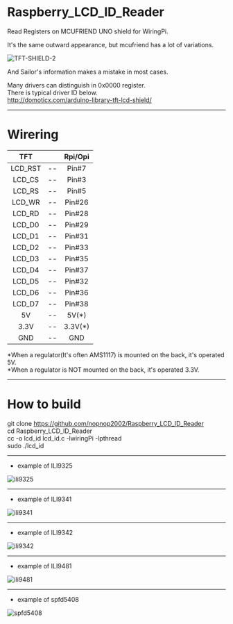 # Raspberry_LCD_ID_Reader
Read Registers on MCUFRIEND UNO shield for WiringPi.   

It's the same outward appearance, but mcufriend has a lot of variations.   

![TFT-SHIELD-2](https://user-images.githubusercontent.com/6020549/84958493-73f5e080-b138-11ea-9809-a749046cad89.JPG)

And Sailor's information makes a mistake in most cases.   

Many drivers can distinguish in 0x0000 register.   
There is typical driver ID below.   
http://domoticx.com/arduino-library-tft-lcd-shield/

----

# Wirering   

|TFT||Rpi/Opi|
|:-:|:-:|:-:|
|LCD_RST|--|Pin#7|
|LCD_CS|--|Pin#3|
|LCD_RS|--|Pin#5|
|LCD_WR|--|Pin#26|
|LCD_RD|--|Pin#28|
|LCD_D0|--|Pin#29|
|LCD_D1|--|Pin#31|
|LCD_D2|--|Pin#33|
|LCD_D3|--|Pin#35|
|LCD_D4|--|Pin#37|
|LCD_D5|--|Pin#32|
|LCD_D6|--|Pin#36|
|LCD_D7|--|Pin#38|
|5V|--|5V(*)|
|3.3V|--|3.3V(*)|
|GND|--|GND|

\*When a regulator(It's often AMS1117) is mounted on the back, it's operated 5V.   
\*When a regulator is NOT mounted on the back, it's operated 3.3V.   

----

# How to build
git clone https://github.com/nopnop2002/Raspberry_LCD_ID_Reader   
cd Raspberry_LCD_ID_Reader   
cc -o lcd_id lcd_id.c -lwiringPi -lpthread   
sudo ./lcd_id

----

- example of ILI9325   

![ili9325](https://cloud.githubusercontent.com/assets/6020549/25771292/e71459de-3288-11e7-9c46-7aa84469b24c.jpg)

----

- example of ILI9341   

![ili9341](https://cloud.githubusercontent.com/assets/6020549/25948556/f94de20a-368e-11e7-94ad-a83f1445a8a6.jpg)

----

- example of ILI9342   

![ili9342](https://cloud.githubusercontent.com/assets/6020549/25771295/ff40144e-3288-11e7-84fc-9ceebcd2b1ed.jpg)

----

- example of ILI9481   

![ili9481](https://cloud.githubusercontent.com/assets/6020549/26405677/fe757404-40d0-11e7-9bc5-a65d61fb86bb.jpg)

----

- example of spfd5408   

![spfd5408](https://user-images.githubusercontent.com/6020549/52566340-da843380-2e4c-11e9-9de3-8160ce609e00.jpg)

